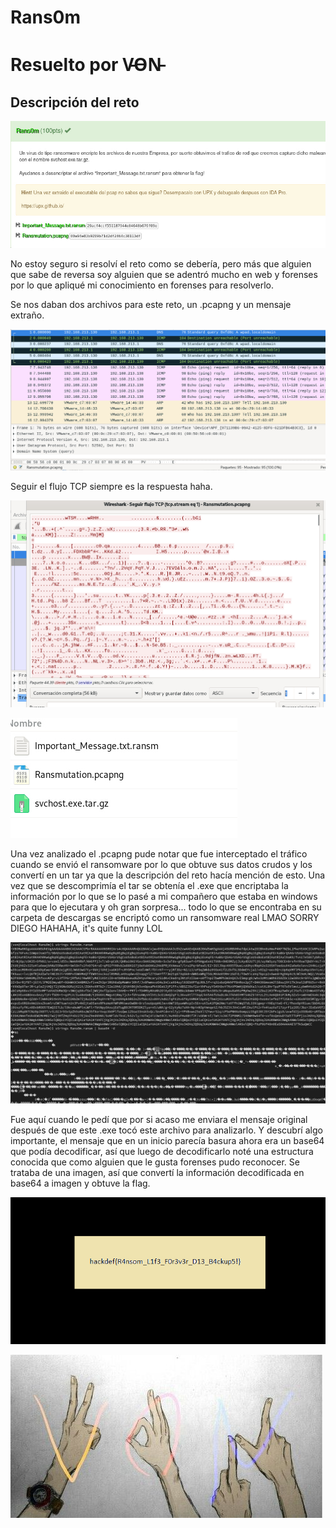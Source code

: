 # Rans0m

# Resuelto por V̵O̵N̵

## Descripción del reto

![CTF](img/1.jpg)

No estoy seguro si resolví el reto como se debería, pero más que alguien que sabe de reversa soy alguien
que se adentró mucho en web y forenses por lo que apliqué mi conocimiento en forenses para resolverlo.

Se nos daban dos archivos para este reto, un .pcapng y un mensaje extraño.

![CTF](img/2.jpg)

Seguir el flujo TCP siempre es la respuesta haha.

![CTF](img/3.jpg)

![CTF](img/4.jpg)

Una vez analizado el .pcapng pude notar que fue interceptado el tráfico cuando se envió el ransomware
por lo que obtuve sus datos crudos y los convertí en un tar ya que la descripción del reto hacía mención de esto.
Una vez que se descomprimía el tar se obtenía el .exe que encriptaba la información por lo que se lo pasé a mi compañero
que estaba en windows para que lo ejecutara y oh gran sorpresa... todo lo que se encontraba en su carpeta de descargas
se encriptó como un ransomware real LMAO SORRY DIEGO HAHAHA, it's quite funny LOL

![CTF](img/5.jpg)

Fue aquí cuando le pedí que por si acaso me enviara el mensaje original después de que este .exe tocó este archivo para analizarlo.
Y descubrí algo importante, el mensaje que en un inicio parecía basura ahora era un base64 que podía decodificar, así que luego
de decodificarlo noté una estructura conocida que como alguien que le gusta forenses pudo reconocer.
Se trataba de una imagen, así que convertí la información decodificada en base64 a imagen y obtuve la flag.

![CTF](img/6.jpg)

![VON](../von.jpg)
